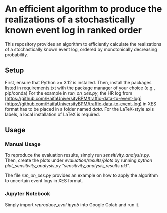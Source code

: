 # An efficient algorithm to produce the realizations of a stochastically known event log in ranked order

This repository provides an algorithm to efficiently calculate the realizations of a stochastically known event log, ordered by monotonically decreasing probability.

## Setup

First, ensure that Python >= 3.12 is installed.
Then, install the packages listed in requirements.txt with the package manager of your choice (e.g., pip/conda)
For the example in _run_on_xes.py_, the HR log from [https://github.com/HaifaUniversityBPM/traffic-data-to-event-log](https://github.com/HaifaUniversityBPM/traffic-data-to-event-log) in XES format has to be placed in a folder named _data_.
For the LaTeX-style axis labels, a local installation of LaTeX is required.

## Usage

### Manual Usage
To reproduce the evaluation results, simply run _sensitivity_analysis.py_.
Then, create the plots under _evaluation/results/plots_ by running _python plot\_sensitivity\_analysis.py "sensitivity\_analysis\_results.pkl"_.

The file _run_on_xes.py_ provides an example on how to apply the algorithm to uncertain event logs in XES format.

### Jupyter Notebook

Simply import _reproduce_eval.ipynb_ into Google Colab and run it.